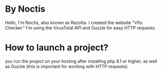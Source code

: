 # By Noctis
Hello, I'm Noctis, also known as Rezotta. I created the website "Vifu Checker." I'm using the VirusTotal API and Guzzle for easy HTTP requests.

# How to launch a project? 
you run the project on your hosting after installing php 8.1 or higher, as well as Guzzle (this is important for working with HTTP requests).
